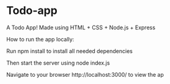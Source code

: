 # Todo-app

A Todo App! Made using HTML + CSS + Node.js + Express

How to run the app locally:

Run npm install to install all needed dependencies

Then start the server using node index.js

Navigate to your browser http://localhost:3000/ to view the ap
